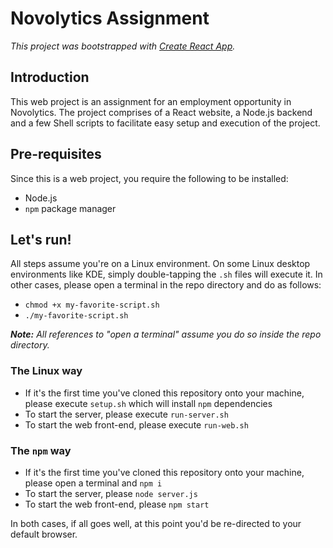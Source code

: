 # Novolytics Assignment

_This project was bootstrapped with [Create React App](https://github.com/facebook/create-react-app)._

## Introduction

This web project is an assignment for an employment opportunity in Novolytics. The project comprises of a React website, a Node.js backend and a few Shell scripts to facilitate easy setup and execution of the project.

## Pre-requisites

Since this is a web project, you require the following to be installed:
- Node.js
- `npm` package manager

## Let's run!

All steps assume you're on a Linux environment. On some Linux desktop environments like KDE, simply double-tapping the `.sh` files will execute it. In other cases, please open a terminal in the repo directory and do as follows:

- `chmod +x my-favorite-script.sh`
- `./my-favorite-script.sh`

_**Note:** All references to "open a terminal" assume you do so inside the repo directory._

### The Linux way

- If it's the first time you've cloned this repository onto your machine, please execute `setup.sh` which will install `npm` dependencies
- To start the server, please execute `run-server.sh`
- To start the web front-end, please execute `run-web.sh`

### The `npm` way

- If it's the first time you've cloned this repository onto your machine, please open a terminal and `npm i`
- To start the server, please `node server.js`
- To start the web front-end, please `npm start`

In both cases, if all goes well, at this point you'd be re-directed to your default browser.